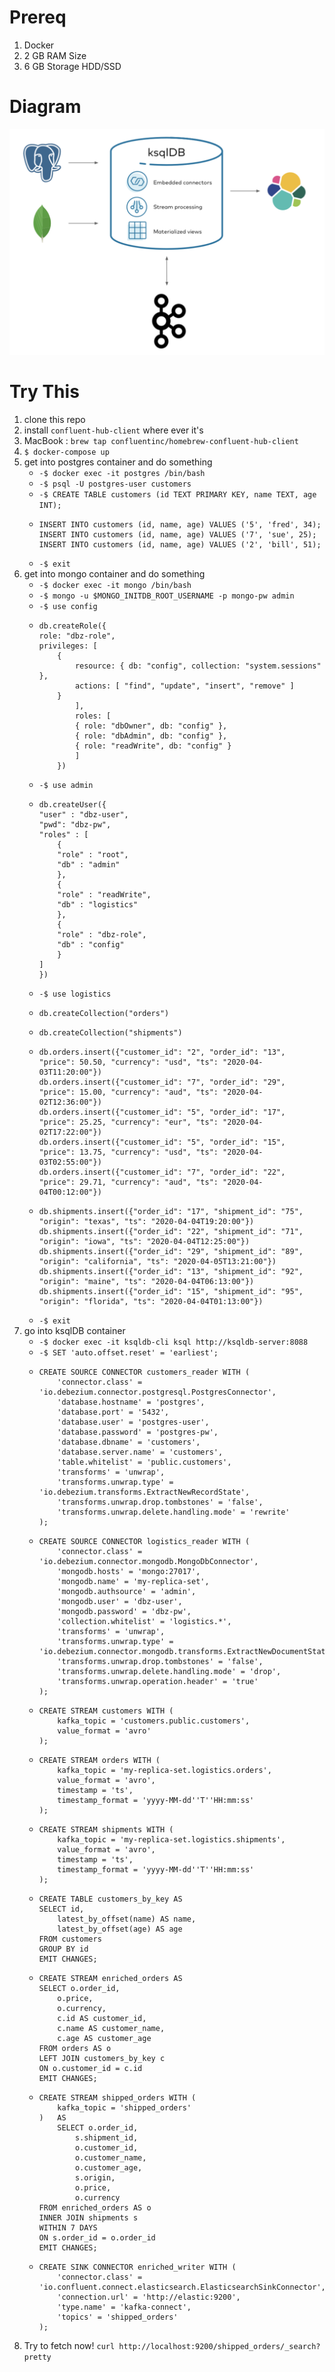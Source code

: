 # Prereq

1. Docker
2. 2 GB RAM Size
3. 6 GB Storage HDD/SSD

# Diagram
![alt text](https://github.com/nugrohosam/kafka-etl-pipeline/blob/master/images/diagram.png?raw=true)

# Try This

1. clone this repo
2. install `confluent-hub-client` where ever it's
3. MacBook : `brew tap confluentinc/homebrew-confluent-hub-client`
4. `$ docker-compose up`
5. get into postgres container and do something
    - `-$ docker exec -it postgres /bin/bash`
    - `-$ psql -U postgres-user customers`
    - `-$ CREATE TABLE customers (id TEXT PRIMARY KEY, name TEXT, age INT);`
    - 
        ```
        INSERT INTO customers (id, name, age) VALUES ('5', 'fred', 34);
        INSERT INTO customers (id, name, age) VALUES ('7', 'sue', 25);
        INSERT INTO customers (id, name, age) VALUES ('2', 'bill', 51);
        ```
    - `-$ exit`
6. get into mongo container and do something
    - `-$ docker exec -it mongo /bin/bash`
    - `-$ mongo -u $MONGO_INITDB_ROOT_USERNAME -p mongo-pw admin`
    - `-$ use config`
    - 
        ``` 
        db.createRole({
        role: "dbz-role",
        privileges: [
            {
                resource: { db: "config", collection: "system.sessions" },
                actions: [ "find", "update", "insert", "remove" ]
            }
                ],
                roles: [
                { role: "dbOwner", db: "config" },
                { role: "dbAdmin", db: "config" },
                { role: "readWrite", db: "config" }
                ]
            })
        ```
    - `-$ use admin`
    - 
        ```
        db.createUser({
        "user" : "dbz-user",
        "pwd": "dbz-pw",
        "roles" : [
            {
            "role" : "root",
            "db" : "admin"
            },
            {
            "role" : "readWrite",
            "db" : "logistics"
            },
            {
            "role" : "dbz-role",
            "db" : "config"
            }
        ]
        })
        ```
    - `-$ use logistics`
    - 
        ```
        db.createCollection("orders")
        ```
    - 
        ```
        db.createCollection("shipments")
        ```
    - 
        ```
        db.orders.insert({"customer_id": "2", "order_id": "13", "price": 50.50, "currency": "usd", "ts": "2020-04-03T11:20:00"})
        db.orders.insert({"customer_id": "7", "order_id": "29", "price": 15.00, "currency": "aud", "ts": "2020-04-02T12:36:00"})
        db.orders.insert({"customer_id": "5", "order_id": "17", "price": 25.25, "currency": "eur", "ts": "2020-04-02T17:22:00"})
        db.orders.insert({"customer_id": "5", "order_id": "15", "price": 13.75, "currency": "usd", "ts": "2020-04-03T02:55:00"})
        db.orders.insert({"customer_id": "7", "order_id": "22", "price": 29.71, "currency": "aud", "ts": "2020-04-04T00:12:00"})
        ```
    - 
        ```
        db.shipments.insert({"order_id": "17", "shipment_id": "75", "origin": "texas", "ts": "2020-04-04T19:20:00"})
        db.shipments.insert({"order_id": "22", "shipment_id": "71", "origin": "iowa", "ts": "2020-04-04T12:25:00"})
        db.shipments.insert({"order_id": "29", "shipment_id": "89", "origin": "california", "ts": "2020-04-05T13:21:00"})
        db.shipments.insert({"order_id": "13", "shipment_id": "92", "origin": "maine", "ts": "2020-04-04T06:13:00"})
        db.shipments.insert({"order_id": "15", "shipment_id": "95", "origin": "florida", "ts": "2020-04-04T01:13:00"})
        ```
    - `-$ exit`
7. go into ksqlDB container
    - `-$ docker exec -it ksqldb-cli ksql http://ksqldb-server:8088`
    - `-$ SET 'auto.offset.reset' = 'earliest';`
    - 
        ```
        CREATE SOURCE CONNECTOR customers_reader WITH (
            'connector.class' = 'io.debezium.connector.postgresql.PostgresConnector',
            'database.hostname' = 'postgres',
            'database.port' = '5432',
            'database.user' = 'postgres-user',
            'database.password' = 'postgres-pw',
            'database.dbname' = 'customers',
            'database.server.name' = 'customers',
            'table.whitelist' = 'public.customers',
            'transforms' = 'unwrap',
            'transforms.unwrap.type' = 'io.debezium.transforms.ExtractNewRecordState',
            'transforms.unwrap.drop.tombstones' = 'false',
            'transforms.unwrap.delete.handling.mode' = 'rewrite'
        );
        ```
    - 
        ```
        CREATE SOURCE CONNECTOR logistics_reader WITH (
            'connector.class' = 'io.debezium.connector.mongodb.MongoDbConnector',
            'mongodb.hosts' = 'mongo:27017',
            'mongodb.name' = 'my-replica-set',
            'mongodb.authsource' = 'admin',
            'mongodb.user' = 'dbz-user',
            'mongodb.password' = 'dbz-pw',
            'collection.whitelist' = 'logistics.*',
            'transforms' = 'unwrap',
            'transforms.unwrap.type' = 'io.debezium.connector.mongodb.transforms.ExtractNewDocumentState',
            'transforms.unwrap.drop.tombstones' = 'false',
            'transforms.unwrap.delete.handling.mode' = 'drop',
            'transforms.unwrap.operation.header' = 'true'
        );
        ```
    - 
        ```
        CREATE STREAM customers WITH (
            kafka_topic = 'customers.public.customers',
            value_format = 'avro'
        );
        ```
    - 
        ```
        CREATE STREAM orders WITH (
            kafka_topic = 'my-replica-set.logistics.orders',
            value_format = 'avro',
            timestamp = 'ts',
            timestamp_format = 'yyyy-MM-dd''T''HH:mm:ss'
        );
        ```
    -
        ```
        CREATE STREAM shipments WITH (
            kafka_topic = 'my-replica-set.logistics.shipments',
            value_format = 'avro',
            timestamp = 'ts',
            timestamp_format = 'yyyy-MM-dd''T''HH:mm:ss'
        );
        ```
    - 
        ```
        CREATE TABLE customers_by_key AS
        SELECT id,
            latest_by_offset(name) AS name,
            latest_by_offset(age) AS age
        FROM customers
        GROUP BY id
        EMIT CHANGES;
        ```
    -
        ```
        CREATE STREAM enriched_orders AS
        SELECT o.order_id,
            o.price,
            o.currency,
            c.id AS customer_id,
            c.name AS customer_name,
            c.age AS customer_age
        FROM orders AS o
        LEFT JOIN customers_by_key c
        ON o.customer_id = c.id
        EMIT CHANGES;
        ```
    -
        ```
        CREATE STREAM shipped_orders WITH (
            kafka_topic = 'shipped_orders'
        )   AS
            SELECT o.order_id,
                s.shipment_id,
                o.customer_id,
                o.customer_name,
                o.customer_age,
                s.origin,
                o.price,
                o.currency
        FROM enriched_orders AS o
        INNER JOIN shipments s
        WITHIN 7 DAYS
        ON s.order_id = o.order_id
        EMIT CHANGES;
        ```
    -
        ```
        CREATE SINK CONNECTOR enriched_writer WITH (
            'connector.class' = 'io.confluent.connect.elasticsearch.ElasticsearchSinkConnector',
            'connection.url' = 'http://elastic:9200',
            'type.name' = 'kafka-connect',
            'topics' = 'shipped_orders'
        );
        ```
8. Try to fetch now! `curl http://localhost:9200/shipped_orders/_search?pretty`